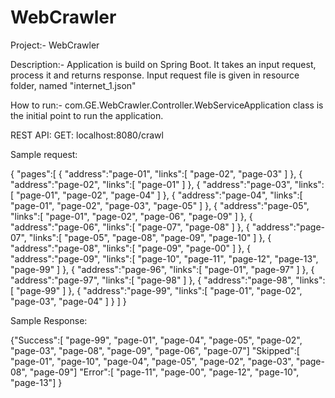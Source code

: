 # WebCrawler
Project:-
WebCrawler

Description:- 
Application is build on Spring Boot. It takes an input request,
process it and returns response. Input request file is given in resource folder, named "internet_1.json"

How to run:-
com.GE.WebCrawler.Controller.WebServiceApplication class is the initial point to run the application.

REST API: 
GET: localhost:8080/crawl
 
Sample request:

{
  "pages":[
    {
      "address":"page-01",
      "links":[
        "page-02",
        "page-03"
      ]
    },
    {
      "address":"page-02",
      "links":[
        "page-01"
      ]
    },
    {
      "address":"page-03",
      "links":[
        "page-01",
        "page-02",
        "page-04"
      ]
    },
    {
      "address":"page-04",
      "links":[
        "page-01",
        "page-02",
        "page-03",
        "page-05"
      ]
    },
    {
      "address":"page-05",
      "links":[
        "page-01",
        "page-02",
        "page-06",
        "page-09"
      ]
    },
    {
      "address":"page-06",
      "links":[
        "page-07",
        "page-08"
      ]
    },
    {
      "address":"page-07",
      "links":[
        "page-05",
        "page-08",
        "page-09",
        "page-10"
      ]
    },
    {
      "address":"page-08",
      "links":[
        "page-09",
        "page-00"
      ]
    },
    {
      "address":"page-09",
      "links":[
        "page-10",
        "page-11",
        "page-12",
        "page-13",
        "page-99"
      ]
    },
    {
      "address":"page-96",
      "links":[
        "page-01",
        "page-97"
      ]
    },
    {
      "address":"page-97",
      "links":[
        "page-98"
      ]
    },
    {
      "address":"page-98",
      "links":[
        "page-99"
      ]
    },
    {
      "address":"page-99",
      "links":[
        "page-01",
        "page-02",
        "page-03",
        "page-04"
      ]
    }
  ]
}


Sample Response:

{"Success":[
   "page-99",
   "page-01",
   "page-04",
   "page-05",
   "page-02",
   "page-03",
   "page-08",
   "page-09",
   "page-06",
   "page-07"]
 "Skipped":[
    "page-01",
    "page-10",
    "page-04",
    "page-05",
    "page-02",
    "page-03",
    "page-08",
    "page-09"]
 "Error":[
    "page-11",
    "page-00",
    "page-12",
    "page-10",
    "page-13"]
}    
